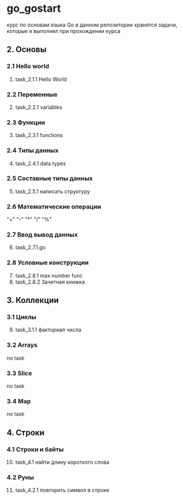 # go_gostart
курс по основам языка Go
в данном репозитории хранятся задачи, которые я выполнял при прохождении курса

## 2. Основы
### 2.1 Hello world
1. task_2.1.1 Hello World
### 2.2 Переменные
2. task_2.2.1 variables
### 2.3 Функции
3. task_2.3.1 functions
### 2.4 Типы данных
4. task_2.4.1 data types
### 2.5 Составные типы данных
5. task_2.5.1 написать структуру
### 2.6 Математические операции
"+" "-" "*" "/" "%"
### 2.7 Ввод вывод данных
6. task_2.7.1.go
### 2.8 Условные конструкции
7. task_2.8.1 max number func
8. task_2.8.2 Зачетная книжка
## 3. Коллекции
### 3.1 Циклы
9. task_3.1.1 факториал числа
### 3.2 Arrays
no task
### 3.3 Slice
no task
### 3.4 Map
no task
## 4. Строки
### 4.1 Строки и байты
10. task_4.1 найти длину короткого слова
### 4.2 Руны
11. task_4.2.1 повторить символ в строке


